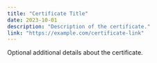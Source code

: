 ```yaml
---
title: "Certificate Title"
date: 2023-10-01
description: "Description of the certificate."
link: "https://example.com/certificate-link"
---
```


Optional additional details about the certificate.